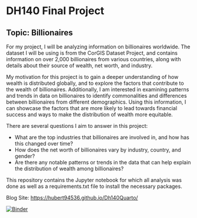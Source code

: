 # DH140 Final Project

## Topic: Billionaires

For my project, I will be analyzing information on billionaires worldwide. The dataset I will be using is from the CorGIS Dataset Project, and contains information on over 2,000 billionaires from various countries, along with details about their source of wealth, net worth, and industry.

My motivation for this project is to gain a deeper understanding of how wealth is distributed globally, and to explore the factors that contribute to the wealth of billionaires. Additionally, I am interested in examining patterns and trends in data on billionaires to identify commonalities and differences between billionaires from different demographics. Using this information, I can showcase the factors that are more likely to lead towards financial success and ways to make the distribution of wealth more equitable.

There are several questions I aim to answer in this project:

- What are the top industries that billionaires are involved in, and how has this changed over time?
- How does the net worth of billionaires vary by industry, country, and gender?
- Are there any notable patterns or trends in the data that can help explain the distribution of wealth among billionaires?

This repository contains the Jupyter notebook for which all analysis was done as well as a requirements.txt file to install the necessary packages.

Blog Site: https://hubert94536.github.io/Dh140Quarto/

[![Binder](https://mybinder.org/badge_logo.svg)](https://mybinder.org/v2/gh/hubert94536/DH140/HEAD)